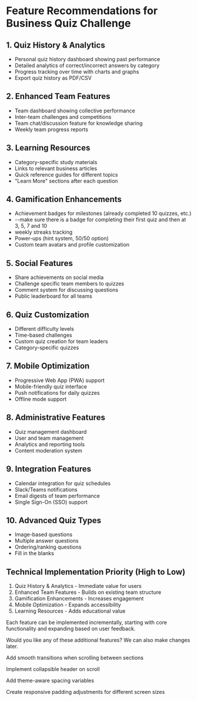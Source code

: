 # Feature Recommendations for Business Quiz Challenge

## 1. Quiz History & Analytics
- Personal quiz history dashboard showing past performance
- Detailed analytics of correct/incorrect answers by category
- Progress tracking over time with charts and graphs
- Export quiz history as PDF/CSV

## 2. Enhanced Team Features
- Team dashboard showing collective performance
- Inter-team challenges and competitions
- Team chat/discussion feature for knowledge sharing
- Weekly team progress reports

## 3. Learning Resources
- Category-specific study materials
- Links to relevant business articles
- Quick reference guides for different topics
- "Learn More" sections after each question

## 4. Gamification Enhancements
- Achievement badges for milestones (already completed 10 quizzes, etc.)
- --make sure there is a badge for completing their first quiz and then at 3, 5, 7 and 10
- weekly streaks tracking
- Power-ups (hint system, 50/50 option)
- Custom team avatars and profile customization

## 5. Social Features
- Share achievements on social media
- Challenge specific team members to quizzes
- Comment system for discussing questions
- Public leaderboard for all teams

## 6. Quiz Customization
- Different difficulty levels
- Time-based challenges
- Custom quiz creation for team leaders
- Category-specific quizzes

## 7. Mobile Optimization
- Progressive Web App (PWA) support
- Mobile-friendly quiz interface
- Push notifications for daily quizzes
- Offline mode support

## 8. Administrative Features
- Quiz management dashboard
- User and team management
- Analytics and reporting tools
- Content moderation system

## 9. Integration Features
- Calendar integration for quiz schedules
- Slack/Teams notifications
- Email digests of team performance
- Single Sign-On (SSO) support

## 10. Advanced Quiz Types
- Image-based questions
- Multiple answer questions
- Ordering/ranking questions
- Fill in the blanks

## Technical Implementation Priority (High to Low)
1. Quiz History & Analytics - Immediate value for users
2. Enhanced Team Features - Builds on existing team structure
3. Gamification Enhancements - Increases engagement
4. Mobile Optimization - Expands accessibility
5. Learning Resources - Adds educational value

Each feature can be implemented incrementally, starting with core functionality and expanding based on user feedback.


Would you like any of these additional features? We can also make changes later.

Add smooth transitions when scrolling between sections

Implement collapsible header on scroll

Add theme-aware spacing variables

Create responsive padding adjustments for different screen sizes


